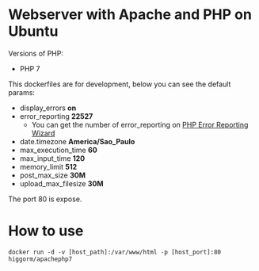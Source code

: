 # Webserver with Apache and PHP on Ubuntu

Versions of PHP:
- PHP 7

This dockerfiles are for development, below you can see the default params:
- display_errors **on**
- error_reporting **22527**
  - You can get the number of error_reporting on [PHP Error Reporting Wizard](http://www.bx.com.au/tools/ultimate-php-error-reporting-wizard)
- date.timezone **America/Sao_Paulo**
- max_execution_time **60**
- max_input_time **120**
- memory_limit **512**
- post_max_size **30M**
- upload_max_filesize **30M**

The port 80 is expose.

# How to use
```
docker run -d -v [host_path]:/var/www/html -p [host_port]:80 higgorm/apachephp7

